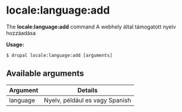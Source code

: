 # locale:language:add
The **locale:language:add** command A webhely által támogatott nyelv hozzáadása

**Usage:**
```
$ drupal locale:language:add [arguments] 
```

## Available arguments
Argument | Details
---------|-------------
language | Nyelv, például es vagy Spanish
